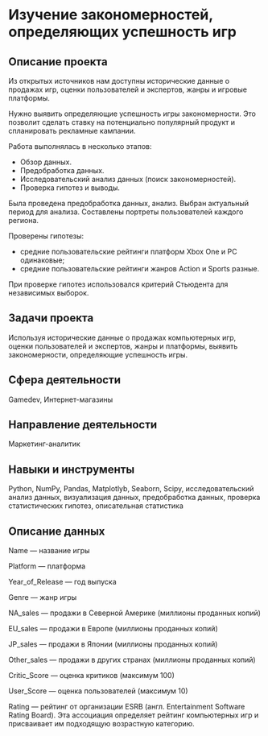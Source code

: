 # Изучение закономерностей, определяющих успешность игр

## Описание проекта

Из открытых источников нам доступны исторические данные о продажах игр, оценки пользователей и экспертов, жанры и игровые платформы.

Нужно выявить определяющие успешность игры закономерности. Это позволит сделать ставку на потенциально популярный продукт и спланировать рекламные кампании.

Работа выполнялась в несколько этапов:
- Обзор данных.
- Предобработка данных.
- Исследовательский анализ данных (поиск закономерностей).
- Проверка гипотез и выводы.

Была проведена предобработка данных, анализ. Выбран актуальный период для анализа. Составлены портреты пользователей каждого региона. 

Проверены гипотезы: 
* средние пользовательские рейтинги платформ Xbox One и PC одинаковые;
* средние пользовательские рейтинги жанров Action и Sports разные.

При проверке гипотез использовался критерий Стьюдента для независимых выборок.

## Задачи проекта

Используя исторические данные о продажах компьютерных игр, оценки пользователей и экспертов, жанры и платформы, выявить закономерности, определяющие успешность игры.

## Сфера деятельности

Gamedev, Интернет-магазины

## Направление деятельности

Маркетинг-аналитик

## Навыки и инструменты
Python, NumPy, Pandas, Matplotlyb, Seaborn, Scipy, исследовательский анализ данных, визуализация данных, предобработка данных, проверка статистических гипотез, описательная статистика

## Описание данных

Name — название игры

Platform — платформа

Year_of_Release — год выпуска

Genre — жанр игры

NA_sales — продажи в Северной Америке (миллионы проданных копий)

EU_sales — продажи в Европе (миллионы проданных копий)

JP_sales — продажи в Японии (миллионы проданных копий)

Other_sales — продажи в других странах (миллионы проданных копий)

Critic_Score — оценка критиков (максимум 100)

User_Score — оценка пользователей (максимум 10)

Rating — рейтинг от организации ESRB (англ. Entertainment Software Rating Board). Эта ассоциация определяет рейтинг компьютерных игр и присваивает им подходящую возрастную категорию.
